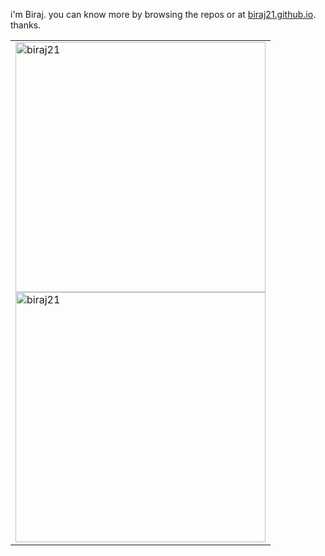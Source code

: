<p>
    i'm Biraj. you can know more by browsing the repos or at <a href="https://biraj21.github.io">biraj21.github.io</a>. thanks.
</p>

<table>
    <tr><td>
        <img width="400px"
            src="https://github-readme-stats.vercel.app/api/top-langs?username=biraj21&show_icons=true&locale=en&layout=compact&hide_border=true&theme=dark&icon_color=5194f0&bg_color=0d1117"
            alt="biraj21" />
        <br />
        <img width="400px"
            src="https://github-readme-stats.vercel.app/api?username=biraj21&show_icons=true&locale=en&layout=compact&hide_border=true&theme=dark&icon_color=5194f0&bg_color=0d1117"
            alt="biraj21" />
    </td></tr>
</table>
